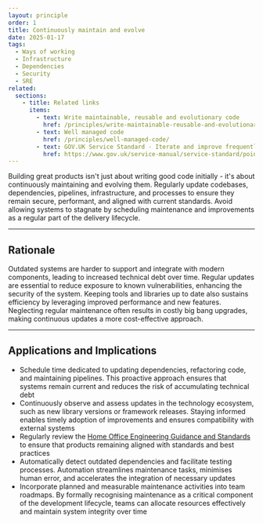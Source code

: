 ```yaml
---
layout: principle
order: 1
title: Continuously maintain and evolve
date: 2025-01-17
tags:
  - Ways of working
  - Infrastructure
  - Dependencies
  - Security
  - SRE
related:
  sections:
    - title: Related links
      items:
        - text: Write maintainable, reusable and evolutionary code
          href: /principles/write-maintainable-reusable-and-evolutionary-code/
        - text: Well managed code
          href: /principles/well-managed-code/
        - text: GOV.UK Service Standard - Iterate and improve frequently
          href: https://www.gov.uk/service-manual/service-standard/point-8-iterate-and-improve-frequently
---
```


Building great products isn't just about writing good code initially - it's about continuously maintaining and evolving them. Regularly update codebases, dependencies, pipelines, infrastructure, and processes to ensure they remain secure, performant, and aligned with current standards. Avoid allowing systems to stagnate by scheduling maintenance and improvements as a regular part of the delivery lifecycle.

---

## Rationale

Outdated systems are harder to support and integrate with modern components, leading to increased technical debt over time. Regular updates are essential to reduce exposure to known vulnerabilities, enhancing the security of the system. Keeping tools and libraries up to date also sustains efficiency by leveraging improved performance and new features. Neglecting regular maintenance often results in costly big bang upgrades, making continuous updates a more cost-effective approach.

---

## Applications and Implications

- Schedule time dedicated to updating dependencies, refactoring code, and maintaining pipelines. This proactive approach ensures that systems remain current and reduces the risk of accumulating technical debt
- Continuously observe and assess updates in the technology ecosystem, such as new library versions or framework releases. Staying informed enables timely adoption of improvements and ensures compatibility with external systems
- Regularly review the [Home Office Engineering Guidance and Standards](/) to ensure that products remaining aligned with standards and best practices
- Automatically detect outdated dependencies and facilitate testing processes. Automation streamlines maintenance tasks, minimises human error, and accelerates the integration of necessary updates
- Incorporate planned and measurable maintenance activities into team roadmaps. By formally recognising maintenance as a critical component of the development lifecycle, teams can allocate resources effectively and maintain system integrity over time
